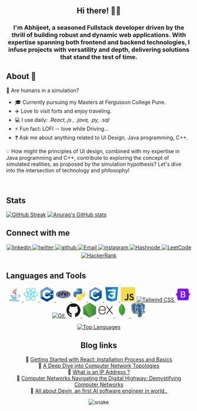 ## <div align="center">Hi there! 👋🏾</div> 

### <div align="center">I'm Abhijeet, a seasoned Fullstack developer driven by the thrill of building robust and dynamic web applications. With expertise spanning both frontend and backend technologies, I infuse projects with versatility and depth, delivering solutions that stand the test of time.</div>
  
## About  👤
🤔 Are humans in a simulation?

- 🎓 Currently pursuing my Masters at Fergusson College Pune.
- ✈️ Love to visit forts and enjoy traveling.
- 💻 I use daily: *.React,.js , .java, .py, .sql*
- ⚡ Fun fact: LOFI -- love while Driving...
- ❓ Ask me about anything related to UI Design, Java programming, C++.

💡 How might the principles of UI design, combined with my expertise in Java programming and C++, contribute to exploring the concept of simulated realities, as proposed by the simulation hypothesis? Let's dive into the intersection of technology and philosophy!


  


<br/>  
 

## Stats 
<a href="https://git.io/streak-stats"><img src="https://streak-stats.demolab.com?user=Abhilokhande&theme=dark&hide_border=true&border_radius=3.2&date_format=j%20M%5B%20Y%5D" alt="GitHub Streak" /></a>
<a href="https://github.com/Abhilokhande/github-readme-stats">
  <img src="https://github-readme-stats.vercel.app/api?username=Abhilokhande&show_icons=true&theme=transparent" alt="Anurag's GitHub stats">
</a>

## Connect with me 
<div align="center">
<a href="https://www.linkedin.com/in/abhijeet-lokhande-18a468270/" target="_blank">
<img src=https://img.shields.io/badge/linkedin-%231E77B5.svg?&style=for-the-badge&logo=linkedin&logoColor=white alt=linkedin style="margin-bottom: 5px;" />
</a>
<a href="https://x.com/AbhiLok94828777" target="_blank">
<img src=https://img.shields.io/badge/twitter-%2300acee.svg?&style=for-the-badge&logo=twitter&logoColor=white alt=twitter style="margin-bottom: 5px;" />
</a>

<a href="https://github.com/Abhilokhande" target="_blank">
<img src=https://img.shields.io/badge/github-%2324292e.svg?&style=for-the-badge&logo=github&logoColor=white alt=github style="margin-bottom: 5px;" />
</a>
   <a href="mailto:lokhande47342gmail.com" target="_blank">
  <img src="https://img.shields.io/badge/email-%23D14836.svg?&style=for-the-badge&logo=gmail&logoColor=white" alt="Email" style="margin-bottom: 5px;" />
</a>
<a href="https://www.instagram.com/abhilokhande_092" target="_blank">
<img src=https://img.shields.io/badge/instagram-%23000000.svg?&style=for-the-badge&logo=instagram&logoColor=white alt=instagram style="margin-bottom: 5px;" />
</a>
<a href="https://hashnode.com/@Abhi92" target="_blank">
  <img src="https://img.shields.io/badge/hashnode-%23323330.svg?&style=for-the-badge&logo=hashnode&logoColor=white" alt="Hashnode" style="margin-bottom: 5px;" />
</a>
<a href="https://leetcode.com/u/Abhijeet2580" target="_blank">
  <img src="https://img.shields.io/badge/LeetCode-%23FFA116.svg?&style=for-the-badge&logo=leetcode&logoColor=white" alt="LeetCode" style="margin-bottom: 5px;" />
</a>
<a href="https://www.hackerrank.com/profile/Abhijeetlokhand2" target="_blank">
  <img src="https://img.shields.io/badge/HackerRank-%2367A4AC.svg?&style=for-the-badge&logo=hackerrank&logoColor=white" alt="HackerRank" style="margin-bottom: 5px;" />
</a>



<h2 align="left"> Languages and Tools</h2>
<p align="center">
  <a href="https://www.java.com" target="_blank" rel="noreferrer">
    <img src="https://raw.githubusercontent.com/devicons/devicon/master/icons/java/java-original.svg" alt="Java" width="40" height="40"/>
  </a>
   <a href="https://reactjs.org/" target="_blank" rel="noreferrer">
    <img src="https://raw.githubusercontent.com/devicons/devicon/master/icons/react/react-original.svg" alt="React.js" width="40" height="40"/>
  </a>
  <a href="https://www.w3schools.com/cpp/" target="_blank" rel="noreferrer">
    <img src="https://raw.githubusercontent.com/devicons/devicon/master/icons/cplusplus/cplusplus-original.svg" alt="C++" width="40" height="40"/>
  </a>
  <a href="https://www.php.net/" target="_blank" rel="noreferrer">
    <img src="https://raw.githubusercontent.com/devicons/devicon/master/icons/php/php-original.svg" alt="PHP" width="40" height="40"/>
  </a>
  <a href="https://www.python.org" target="_blank" rel="noreferrer">
    <img src="https://raw.githubusercontent.com/devicons/devicon/master/icons/python/python-original.svg" alt="Python" width="40" height="40"/>
  </a>
    <a href="https://www.cprogramming.com/" target="_blank" rel="noreferrer">
    <img src="https://raw.githubusercontent.com/devicons/devicon/master/icons/c/c-original.svg" alt="C" width="40" height="40"/>
  </a>
  <a href="https://www.w3schools.com/css/" target="_blank" rel="noreferrer">
    <img src="https://raw.githubusercontent.com/devicons/devicon/master/icons/css3/css3-original.svg" alt="CSS" width="40" height="40"/>
  </a>
  <a href="https://developer.mozilla.org/en-US/docs/Web/JavaScript" target="_blank" rel="noreferrer">
    <img src="https://raw.githubusercontent.com/devicons/devicon/master/icons/javascript/javascript-original.svg" alt="JavaScript" width="40" height="40"/>
  </a>
<a href="https://tailwindcss.com/" target="_blank" rel="noopener noreferrer">
  <img src="https://www.vectorlogo.zone/logos/tailwindcss/tailwindcss-icon.svg" alt="Tailwind CSS" width="40" height="40"/>
</a>
<a href="https://getbootstrap.com/" target="_blank" rel="noreferrer">
    <img src="https://raw.githubusercontent.com/devicons/devicon/master/icons/bootstrap/bootstrap-original.svg" alt="Bootstrap" width="40" height="40"/>
  </a>
  <a href="https://git-scm.com/" target="_blank" rel="noreferrer">
    <img src="https://www.vectorlogo.zone/logos/git-scm/git-scm-icon.svg" alt="Git" width="40" height="40"/>
  </a>
  <a href="https://github.com" target="_blank" rel="noreferrer">
    <img src="https://raw.githubusercontent.com/devicons/devicon/master/icons/github/github-original.svg" alt="GitHub" width="40" height="40"/>
  </a>
  <a href="https://nodejs.org" target="_blank" rel="noreferrer">
    <img src="https://raw.githubusercontent.com/devicons/devicon/master/icons/nodejs/nodejs-original.svg" alt="Node.js" width="40" height="40"/>
  </a>
  <a href="https://expressjs.com/" target="_blank" rel="noreferrer">
    <img src="https://raw.githubusercontent.com/devicons/devicon/master/icons/express/express-original.svg" alt="Express.js" width="40" height="40"/>
  </a>
 
  <a href="https://www.mongodb.com/" target="_blank" rel="noreferrer">
    <img src="https://raw.githubusercontent.com/devicons/devicon/master/icons/mongodb/mongodb-original.svg" alt="MongoDB" width="40" height="40"/>
  </a>
  <a href="https://www.postgresql.org/" target="_blank" rel="noreferrer">
    <img src="https://raw.githubusercontent.com/devicons/devicon/master/icons/postgresql/postgresql-original.svg" alt="PostgreSQL" width="40" height="40"/>
  </a>
</p><a href="https://github.com/Abhilokhande/github-readme-stats">
  <img src="https://github-readme-stats.vercel.app/api/top-langs/?username=Abhilokhande&layout=compact" alt="Top Languages">
</a>

## Blog links

 🚀 [Getting Started with React: Installation Process and Basics](https://abhijeetlokhande.hashnode.dev/getting-started-with-react-installation-process-and-basics)<br>
 🚀 [A Deep Dive into Computer Network Topologies](https://abhijeetlokhande.hashnode.dev/a-deep-dive-into-computer-network-topologies)<br>
 🚀 [What is an IP Address ?](https://abhijeetlokhande.hashnode.dev/what-is-an-ip-address)<br>
🚀 [Computer Networks Navigating the Digital Highway: Demystifying Computer Networks](https://abhijeetlokhande.hashnode.dev/computer-networks)<br>
 🚀 [All about Devin ,an first AI software engineer in world..](https://abhijeetlokhande.hashnode.dev/what-is-devin)<br>


   

<p align="center">
 <img width="1000" src="assets/github-snake.svg" alt="snake"/>
</p>
